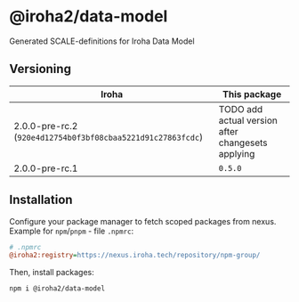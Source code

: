 # @iroha2/data-model

Generated SCALE-definitions for Iroha Data Model

## Versioning

| Iroha                                                       | This package                                      |
| ----------------------------------------------------------- | ------------------------------------------------- |
| 2.0.0-pre-rc.2 (`920e4d12754b0f3bf08cbaa5221d91c27863fcdc`) | TODO add actual version after changesets applying |
| 2.0.0-pre-rc.1                                              | `0.5.0`                                           |

## Installation

Configure your package manager to fetch scoped packages from nexus. Example for `npm`/`pnpm` - file `.npmrc`:

```ini
# .npmrc
@iroha2:registry=https://nexus.iroha.tech/repository/npm-group/
```

Then, install packages:

```bash
npm i @iroha2/data-model
```
